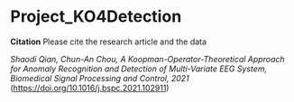 # Project_KO4Detection



**Citation**
Please cite the research article and the data

_Shaodi Qian, Chun-An Chou, A Koopman-Operator-Theoretical Approach for Anomaly Recognition and Detection of Multi-Variate EEG System, Biomedical Signal Processing and Control, 2021_ (https://doi.org/10.1016/j.bspc.2021.102911)
